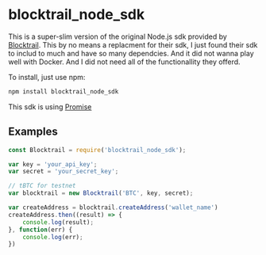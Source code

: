 # blocktrail_node_sdk
This is a super-slim version of the original Node.js sdk provided by [Blocktrail](https://github.com/blocktrail/blocktrail-sdk-nodejs). This by no means a replacment for their sdk, I just found their sdk to includ to much and have so many dependcies. And it did not wanna play well with Docker. And I did not need all of the functionallity they offerd.

To install, just use npm:

```bash
npm install blocktrail_node_sdk
```

This sdk is using [Promise](https://www.promisejs.org/)

Examples
--------

```javascript
const Blocktrail = require('blocktrail_node_sdk');

var key = 'your_api_key';
var secret = 'your_secret_key';

// tBTC for testnet
var blocktrail = new Blocktrail('BTC', key, secret);

var createAddress = blocktrail.createAddress('wallet_name')
createAddress.then((result) => {
    console.log(result);
}, function(err) {
    console.log(err);
})
```
